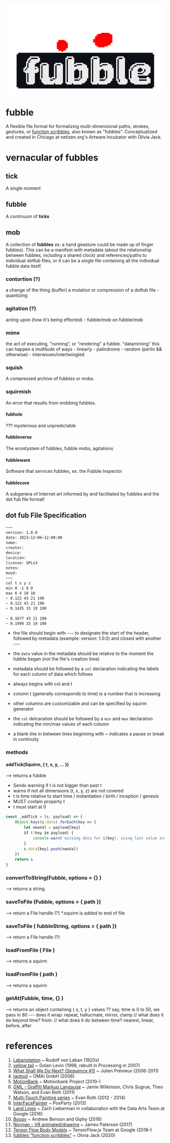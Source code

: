 ![image](assets/fubbleheader.gif)
# fubble
A flexible file format for formalizing multi-dimensional paths, strokes, gestures, or [function scribbles](https://ojack.xyz/posts/fubbles/), also known as "fubbles".
Conceptualized and created in Chicago at netizen.org's Artware Incubator with Olivia Jack.

# vernacular of fubbles

## tick
A single moment

## fubble
A continuum of **ticks**

## mob
A collection of **fubbles**
ex: a hand geasture could be made up of finger fubbles). This can be a manifest with metadata (about the relationship between fubbles, including a shared clock) and references/paths to individual dotfub files, or it can be a single file containing all the individual fubble data itself.

### contortion (?)
a change of the thing (buffer)
a mutation or compression of a dotfub file
    - quantizing

### agitation (?)
acting upon (how it's being effected)
    - fubble/mob on fubble/mob

### mime
the act of executing, "running", or "rendering" a fubble. "datamiming"
this can happen a multitude of ways
    - linearly
    - palindrome
    - random (perlin && otherwise)
    - interwoven/intertwingled

### squish
A compressed archive of fubbles or mobs.

### squirmish
An error that results from mobbing fubbles.

#### fubhole
??? mysterious and unpredictable

#### fubbleverse
The ecostystem of fubbles, fubble mobs, agitations

#### fubbleware
Software that services fubbles, ex. the Fubble Inspector

#### fubblecore
A subgenera of Internet art informed by and facilitated by fubbles and the dot fub file format!

## dot fub File Specification

```.fub
~~~
version: 1.0.0
date: 2023~12~06~12:00:00
name:
creator:
device:
location:
license: GPLv3
notes:
mood:
~~~
col t x y z
min 0 -1 0 0
max 6 4 10 10
~ 0.122 43 21 190
~ 0.122 43 21 190
~ 0.1435 33 19 190

~ 0.1677 43 21 190
~ 0.1999 33 19 190
```

- the file should begin with `~~~` to designate the start of the header, followed by metadata (example: version: 1.0.0) and closed with another `~~~`
- the `date` value in the metadata should be relative to the moment the fubble began (not the file's creation time)

- metadata should be followed by a `col` declaration indicating the labels for each column of data which follows
- always begins with col and t
- column t (generally corresponds to time) is a number that is increasing
- other columns are customizable and can be specified by squirm generator
- the `col` delcaration should be followed by a `min` and `max` declaration indicating the min/max values of each column
- a blank line in between lines beginning with ~ indicates a pause or break in continuity

### methods

#### addTick(Squirm, { t, x, y, ... })
--> returns a fubble
- Sends warning if t is not bigger than past t
- warns if not all dimensions (t, x, y, z) are not covered
- t is time relative to start time / instantiation / birth / inception / genesis
- MUST contain property t
- t *must* start at 0

```js
const _addTick = (s, payload) => {
    Object.keys(s.data).forEach(key => {
        let newVal = payload[key]
        if (!key in payload) {
            console.warn(`missing data for ${key}, using last value instead`)
        }
        s.data[key].push(newVal)
    })
    return s
}
```

### convertToString(Fubble, options = {} )
--> returns a string

### saveToFile (Fubble, options = { path })
--> return a File handle (?)
*.squirm is added to end of file

### saveToFile ( fubbleString, options = { path })
--> return a File handle (?)

### loadFromFile ( File )
--> returns a squirm

### loadFromFile ( path )
--> returns a squirm

### getAt(Fubble, time, {} )
--> returns an object containing { x, t, y } values
?? say, time is 0 to 50, we pass in 80 --- does it
wrap: repeat, hallucinate, mirror, clamp // what does it do beyond time?
from:  // what does it do between time? nearest, linear, before, after


# references
1. [Labanotation](https://en.wikipedia.org/wiki/Labanotation) ~ Rudolf von Laban (1920s)
2. [yellow tail](http://www.flong.com/archive/projects/yellowtail/index.html) ~ Golan Levin (1998, rebuilt in Processing in 2007)
3. [What Shall We Do Next? (Sequence #1)](https://vimeo.com/59793317) ~ Julien Prévieux (2006-2011)
4. [tagtool](https://www.tagtool.org/) ~ OMAi GmbH (2008)
5. [MotionBank](https://motionbank.org/#/) ~ Motionbank Project (2010–)
6. [GML - Graffiti Markup Langauge](http://web.archive.org/web/20170910132945/http://www.graffitimarkuplanguage.com/category/projects/) ~ Jamie Wilkinson, Chris Sugrue, Theo Watson, and Evan Roth (2011)
7. [Multi-Touch Painting series](https://www.huffpost.com/entry/evan-roth_n_5670204) ~ Evan Roth (2012 - 2014)
8. [InterFacePainter](http://poxparty.com/InterFacePainter/) ~ PoxParty (2013)
9. [Land Lines](https://experiments.withgoogle.com/land-lines) ~ Zach Lieberman in collaboration with the Data Arts Team at Google (2016)
10. [Boopy](https://www.boopy.club/) ~ Andrew Benson and Giphy (2016)
11. [Norman - VR animated/drawing](https://experiments.withgoogle.com/norman) ~ James Paterson (2017)
12. [Tensor Flow Body Models](https://www.tensorflow.org/js/models#body) ~ TensorFlow.js Team at Google (2018–)
13. [fubbles "function scribbles"](https://ojack.xyz/posts/fubbles/) ~ Olivia Jack (2020)


